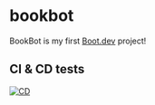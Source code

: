# bookbot

BookBot is my first [Boot.dev](https://www.boot.dev) project!


## CI & CD tests

[![CD](https://github.com/GitJohnFis/Bookbot/actions/workflows/cd.yml/badge.svg)](https://github.com/GitJohnFis/Bookbot/actions/workflows/cd.yml)
